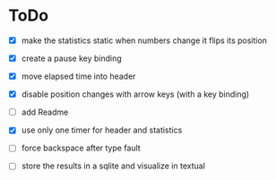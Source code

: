 




# ToDo

* [x] make the statistics static when numbers change it flips its position
* [x] create a pause key binding
* [x] move elapsed time into header
* [x] disable position changes with arrow keys (with a key binding)
* [ ] add Readme
* [x] use only one timer for header and statistics
* [ ] force backspace after type fault




* [ ] store the results in a sqlite and visualize in textual
